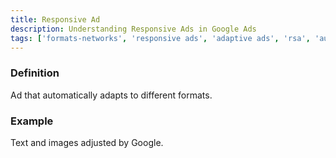 ```yaml
---
title: Responsive Ad
description: Understanding Responsive Ads in Google Ads
tags: ['formats-networks', 'responsive ads', 'adaptive ads', 'rsa', 'automation', 'google ads']
---
```


### Definition
Ad that automatically adapts to different formats.

### Example
Text and images adjusted by Google.